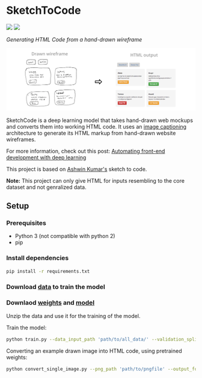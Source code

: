 # SketchToCode

![](https://img.shields.io/badge/python-3-brightgreen.svg) ![](https://img.shields.io/badge/tensorflow-1.1.0-orange.svg)

*Generating HTML Code from a hand-drawn wireframe*

![Preview](https://github.com/YogeshUpdhyay/SketchToCode/blob/master/header_image.png)

SketchCode is a deep learning model that takes hand-drawn web mockups and converts them into working HTML code. It uses an [image captioning](https://towardsdatascience.com/image-captioning-in-deep-learning-9cd23fb4d8d2) architecture to generate its HTML markup from hand-drawn website wireframes.

For more information, check out this post: [Automating front-end development with deep learning](https://blog.insightdatascience.com/automated-front-end-development-using-deep-learning-3169dd086e82)

This project is based on [Ashwin Kumar's](https://github.com/ashnkumar/sketch-code) sketch to code.

<b>Note:</b> This project can only give HTML for inputs resembling to the core dataset and not genralized data.


## Setup
### Prerequisites

- Python 3 (not compatible with python 2)
- pip

### Install dependencies

```sh
pip install -r requirements.txt
```
### Download [data](http://sketch-code.s3.amazonaws.com/data/all_data.zip) to train the model
 
### Downlaod [weights](http://sketch-code.s3.amazonaws.com/model_json_weights/weights.h5) and [model](http://sketch-code.s3.amazonaws.com/model_json_weights/model_json.json)

Unzip the data and use it for the training of the model.

Train the model:
```sh
python train.py --data_input_path 'path/to/all_data/' --validation_split 'validation_split default is 0.2' --vocab_path 'path/to/vocabulary.vocab' --epochs "no of epochs default is 1" --model_output_path "path/to/save/weights and model"
```


Converting an example drawn image into HTML code, using pretrained weights:
```sh
python convert_single_image.py --png_path 'path/to/pngfile' --output_folder 'path/to/output_folder' --model_json_file 'path/to/model_json.json' --model_weights_file 'path/to/pretrained_weights' --vocab_path 'path/to/vocabulary.vocab'
```


